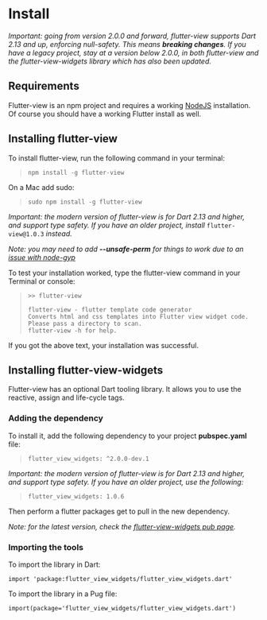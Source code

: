 # Install

_Important: going from version 2.0.0 and forward, flutter-view supports Dart 2.13 and up, enforcing null-safety. This means **breaking changes**. If you have a legacy project, stay at a version below 2.0.0, in both flutter-view and the flutter-view-widgets library which has also been updated._

## Requirements

Flutter-view is an npm project and requires a working [NodeJS](https://nodejs.org/en/) installation. Of course you should have a working Flutter install as well.

## Installing flutter-view

To install flutter-view, run the following command in your terminal:

> `npm install -g flutter-view`

On a Mac add sudo:

> `sudo npm install -g flutter-view`

_Important: the modern version of flutter-view is for Dart 2.13 and higher, and support type safety. If you have an older project, install_ `flutter-view@1.0.3` _instead._

_Note: you may need to add **--unsafe-perm** for things to work due to an_ [_issue with node-gyp_](https://github.com/nodejs/node-gyp/issues/454)

To test your installation worked, type the flutter-view command in your Terminal or console:

> `>> flutter-view`
>
> `flutter-view - flutter template code generator`  \
> `Converts html and css templates into Flutter view widget code.`  \
> `Please pass a directory to scan.`  \
> `flutter-view -h for help.`

If you got the above text, your installation was successful.

## Installing flutter-view-widgets

Flutter-view has an optional Dart tooling library. It allows you to use the reactive, assign and life-cycle tags.

### Adding the dependency

To install it, add the following dependency to your project **pubspec.yaml** file:

> `flutter_view_widgets: ^2.0.0-dev.1`

_Important: the modern version of flutter-view is for Dart 2.13 and higher, and support type safety. If you have an older project, use the following:_

> `flutter_view_widgets: 1.0.6`

Then perform a flutter packages get to pull in the new dependency.

_Note: for the latest version, check the_ [_flutter-view-widgets pub page_](https://pub.dev/packages/flutter\_view\_widgets)_._

### Importing the tools

To import the library in Dart:

`import 'package:flutter_view_widgets/flutter_view_widgets.dart'`

To import the library in a Pug file:

`import(package='flutter_view_widgets/flutter_view_widgets.dart')`
